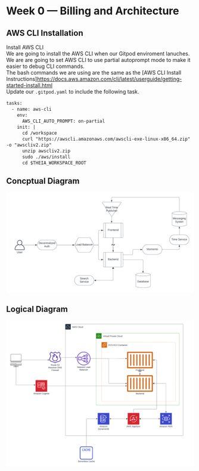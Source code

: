 # Week 0 — Billing and Architecture
## AWS CLI Installation
Install AWS CLI <br>
We are going to install the AWS CLI when our Gitpod enviroment lanuches. <br>
We are are going to set AWS CLI to use partial autoprompt mode to make it easier to debug CLI commands. <br> 
The bash commands we are using are the same as the [AWS CLI Install Instructions]https://docs.aws.amazon.com/cli/latest/userguide/getting-started-install.html <br> 
Update our `.gitpod.yaml` to include the following task. <br>
```
tasks:
  - name: aws-cli
    env:
      AWS_CLI_AUTO_PROMPT: on-partial
    init: |
      cd /workspace
      curl "https://awscli.amazonaws.com/awscli-exe-linux-x86_64.zip" -o "awscliv2.zip"
      unzip awscliv2.zip
      sudo ./aws/install
      cd $THEIA_WORKSPACE_ROOT
```
## Concptual Diagram
![Conceptual Diagram](../assests/Cruddur%20-%20Conceptual%20Diagram.png)
## Logical Diagram
![Logical Diagram](../assests/Cruddur%20-%20Logical%20Diagram.png)
